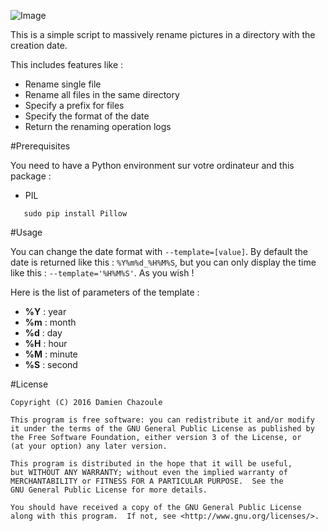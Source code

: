 ![Image](https://raw.githubusercontent.com/MrDoomy/PicturesRenamer/master/dev/pictures_renamer.png)

This is a simple script to massively rename pictures in a directory with the creation date.

This includes features like :
- Rename single file
- Rename all files in the same directory
- Specify a prefix for files
- Specify the format of the date
- Return the renaming operation logs

#Prerequisites

You need to have a Python environment sur votre ordinateur and this package :

- PIL

```shell
   sudo pip install Pillow
```

#Usage

You can change the date format with `--template=[value]`. By default the date is returned like this : `%Y%m%d_%H%M%S`, but you can only display the time like this : `--template='%H%M%S'`. As you wish !

Here is the list of parameters of the template : 
- **%Y** : year
- **%m** : month
- **%d** : day
- **%H** : hour
- **%M** : minute
- **%S** : second

#License

    Copyright (C) 2016 Damien Chazoule

    This program is free software: you can redistribute it and/or modify
    it under the terms of the GNU General Public License as published by
    the Free Software Foundation, either version 3 of the License, or
    (at your option) any later version.

    This program is distributed in the hope that it will be useful,
    but WITHOUT ANY WARRANTY; without even the implied warranty of
    MERCHANTABILITY or FITNESS FOR A PARTICULAR PURPOSE.  See the
    GNU General Public License for more details.

    You should have received a copy of the GNU General Public License
    along with this program.  If not, see <http://www.gnu.org/licenses/>.
